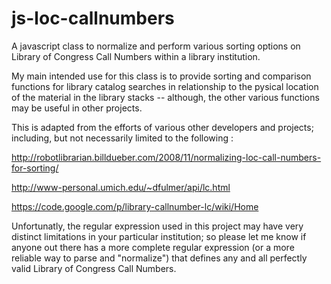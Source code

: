 js-loc-callnumbers
==================

A javascript class to normalize and perform various sorting options on Library of Congress Call Numbers within a library institution.

My main intended use for this class is to provide sorting and comparison functions for library catalog searches in relationship to the pysical location of the material in the library stacks -- although, the other various functions may be useful in other projects.

This is adapted from the efforts of various other developers and projects; including, but not necessarily limited to the following :

http://robotlibrarian.billdueber.com/2008/11/normalizing-loc-call-numbers-for-sorting/

http://www-personal.umich.edu/~dfulmer/api/lc.html

https://code.google.com/p/library-callnumber-lc/wiki/Home

Unfortunatly, the regular expression used in this project may have very distinct limitations in your particular institution; so please let me know if anyone out there has a more complete regular expression (or a more reliable way to parse and "normalize") that defines any and all perfectly valid Library of Congress Call Numbers.
